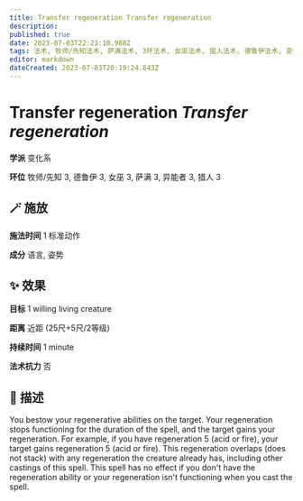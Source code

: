 ```yaml
---
title: Transfer regeneration Transfer regeneration
description: 
published: true
date: 2023-07-03T22:23:10.988Z
tags: 法术, 牧师/先知法术, 萨满法术, 3环法术, 女巫法术, 猎人法术, 德鲁伊法术, 变化系, 异能者法术
editor: markdown
dateCreated: 2023-07-03T20:19:24.843Z
---
```


# **Transfer regeneration** *Transfer regeneration*

**学派** 变化系 

**环位** 牧师/先知 3, 德鲁伊 3, 女巫 3, 萨满 3, 异能者 3, 猎人 3

## 🪄 施放

**施法时间** 1 标准动作

**成分** 语言, 姿势

## ✨ 效果 

**目标** 1 willing living creature 

**距离** 近距 (25尺+5尺/2等级)  

**持续时间** 1 minute 

**法术抗力** 否

## 📖 描述

You bestow your regenerative abilities on the target. Your regeneration stops functioning for the duration of the spell, and the target gains your regeneration. For example, if you have regeneration 5 (acid or fire), your target gains regeneration 5 (acid or fire). This regeneration overlaps (does not stack) with any regeneration the creature already has, including other castings of this spell. This spell has no effect if you don't have the regeneration ability or your regeneration isn't functioning when you cast the spell.
    